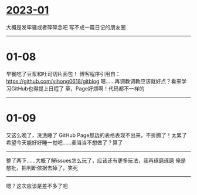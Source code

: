 # [2023-01](https://github.com/noteMay/noteMay.github.io/issues/6)

大概是发牢骚或者碎碎念吧
写不成一篇日记的朋友圈

---

# 01-08
早餐吃了豆浆和吐司切片面包！
博客程序引用自：https://github.com/yihong0618/gitblog
嗯……再调教调教应该就好点？看来学习GitHub也得提上日程了
草，Page好烦啊！代码都不一样的

---

# 01-09

又这么晚了，洗洗睡了
GitHub Page那边的表格表现不出来，不折腾了！太累了
希望今天能好好睡一觉吧……麦当当不想做了？算了

---

整了两下……大概了解issues怎么玩了，应该还有更多玩法，我再琢磨琢磨
俺是憨批，把判断依据去掉了，笑死

---

嗯？这次应该是差不多了吧